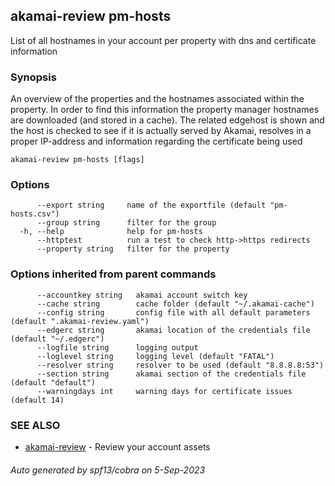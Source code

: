 ## akamai-review pm-hosts

List of all hostnames in your account per property with dns and certificate information

### Synopsis

An overview of the properties and the hostnames associated within the property. In order to find this information the property manager hostnames are downloaded (and stored in a cache).
The related edgehost is shown and the host is checked to see if it is actually served by Akamai, resolves in a proper IP-address and information regarding the certificate being used

```
akamai-review pm-hosts [flags]
```

### Options

```
      --export string     name of the exportfile (default "pm-hosts.csv")
      --group string      filter for the group
  -h, --help              help for pm-hosts
      --httptest          run a test to check http->https redirects
      --property string   filter for the property
```

### Options inherited from parent commands

```
      --accountkey string   akamai account switch key
      --cache string        cache folder (default "~/.akamai-cache")
      --config string       config file with all default parameters (default ".akamai-review.yaml")
      --edgerc string       akamai location of the credentials file (default "~/.edgerc")
      --logfile string      logging output
      --loglevel string     logging level (default "FATAL")
      --resolver string     resolver to be used (default "8.8.8.8:53")
      --section string      akamai section of the credentials file (default "default")
      --warningdays int     warning days for certificate issues (default 14)
```

### SEE ALSO

* [akamai-review](akamai-review.md)	 - Review your account assets

###### Auto generated by spf13/cobra on 5-Sep-2023

